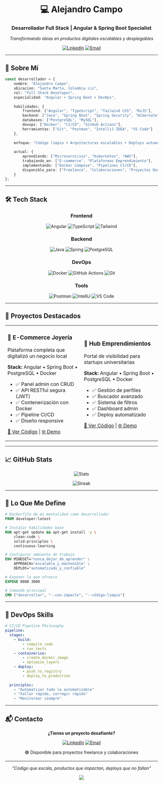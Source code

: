 <div align="center">

# 💻 Alejandro Campo

### Desarrollador Full Stack | Angular & Spring Boot Specialist

*Transformando ideas en productos digitales escalables y desplegables*

[![LinkedIn](https://img.shields.io/badge/-LinkedIn-0077B5?style=flat-square&logo=linkedin&logoColor=white)](tu-linkedin)
[![Email](https://img.shields.io/badge/-Email-D14836?style=flat-square&logo=gmail&logoColor=white)](mailto:tu-email)

</div>

---

## 🚀 Sobre Mí
```typescript
const desarrollador = {
    nombre: "Alejandro Campo",
    ubicacion: "Santa Marta, Colombia 🇨🇴",
    rol: "Full Stack Developer",
    especialidad: "Angular + Spring Boot + DevOps",
    
    habilidades: {
        frontend: ["Angular", "TypeScript", "Tailwind CSS", "RxJS"],
        backend: ["Java", "Spring Boot", "Spring Security", "Hibernate"],
        databases: ["PostgreSQL", "MySQL"],
        devops: ["Docker", "CI/CD", "GitHub Actions"],
        herramientas: ["Git", "Postman", "IntelliJ IDEA", "VS Code"]
    },
    
    enfoque: "Código limpio + Arquitecturas escalables + Deploys automatizados",
    
    actual: {
        aprendiendo: ["Microservicios", "Kubernetes", "AWS"],
        trabajando_en: ["E-commerce", "Plataformas Emprendimiento"],
        implementando: ["Docker Compose", "Pipelines CI/CD"],
        disponible_para: ["Freelance", "Colaboraciones", "Proyectos Desafiantes"]
    }
};
```

---

## 🛠️ Tech Stack

<div align="center">

### Frontend
![Angular](https://img.shields.io/badge/-Angular-DD0031?style=flat-square&logo=angular&logoColor=white)
![TypeScript](https://img.shields.io/badge/-TypeScript-3178C6?style=flat-square&logo=typescript&logoColor=white)
![Tailwind](https://img.shields.io/badge/-Tailwind_CSS-38B2AC?style=flat-square&logo=tailwind-css&logoColor=white)

### Backend
![Java](https://img.shields.io/badge/-Java-007396?style=flat-square&logo=java&logoColor=white)
![Spring](https://img.shields.io/badge/-Spring_Boot-6DB33F?style=flat-square&logo=spring&logoColor=white)
![PostgreSQL](https://img.shields.io/badge/-PostgreSQL-336791?style=flat-square&logo=postgresql&logoColor=white)

### DevOps
![Docker](https://img.shields.io/badge/-Docker-2496ED?style=flat-square&logo=docker&logoColor=white)
![GitHub Actions](https://img.shields.io/badge/-GitHub_Actions-2088FF?style=flat-square&logo=github-actions&logoColor=white)
![Git](https://img.shields.io/badge/-Git-F05032?style=flat-square&logo=git&logoColor=white)

### Tools
![Postman](https://img.shields.io/badge/-Postman-FF6C37?style=flat-square&logo=postman&logoColor=white)
![IntelliJ](https://img.shields.io/badge/-IntelliJ-000000?style=flat-square&logo=intellij-idea&logoColor=white)
![VS Code](https://img.shields.io/badge/-VS_Code-007ACC?style=flat-square&logo=visual-studio-code&logoColor=white)

</div>

---

## 💼 Proyectos Destacados

<table>
<tr>
<td width="50%">

### 💎 E-Commerce Joyería
Plataforma completa que digitalizó un negocio local

**Stack:** Angular • Spring Boot • PostgreSQL • Docker

- ✅ Panel admin con CRUD
- ✅ API RESTful segura (JWT)
- ✅ Contenerización con Docker
- ✅ Pipeline CI/CD
- ✅ Diseño responsive

[🔗 Ver Código](#) | [🌐 Demo](#)

</td>
<td width="50%">

### 🚀 Hub Emprendimientos
Portal de visibilidad para startups universitarias

**Stack:** Angular • Spring Boot • PostgreSQL • Docker

- ✅ Gestión de perfiles
- ✅ Buscador avanzado
- ✅ Sistema de filtros
- ✅ Dashboard admin
- ✅ Deploy automatizado

[🔗 Ver Código](#) | [🌐 Demo](#)

</td>
</tr>
</table>

---

## 📈 GitHub Stats

<div align="center">

![Stats](https://github-readme-stats.vercel.app/api?username=tu-usuario&show_icons=true&theme=radical&hide_border=true)

![Streak](https://github-readme-streak-stats.herokuapp.com/?user=tu-usuario&theme=radical&hide_border=true)

</div>

---

## 🎯 Lo Que Me Define
```dockerfile
# Dockerfile de mi mentalidad como desarrollador
FROM developer:latest

# Instalar habilidades base
RUN apt-get update && apt-get install -y \
    clean-code \
    solid-principles \
    continuous-learning

# Configurar ambiente de trabajo
ENV MINDSET="nunca_dejar_de_aprender" \
    APPROACH="escalable_y_mantenible" \
    DEPLOY="automatizado_y_confiable"

# Exponer lo que ofrezco
EXPOSE 8080 3000

# Comando principal
CMD ["desarrollar", "--con-impacto", "--código-limpio"]
```

---

## 🔧 DevOps Skills
```yaml
# CI/CD Pipeline Philosophy
pipeline:
  stages:
    - build:
        - compile_code
        - run_tests
    - containerize:
        - create_docker_image
        - optimize_layers
    - deploy:
        - push_to_registry
        - deploy_to_production
  
  principles:
    - "Automatizar todo lo automatizable"
    - "Fallar rápido, corregir rápido"
    - "Monitorear siempre"
```

---

## 📬 Contacto

<div align="center">

**¿Tienes un proyecto desafiante?**

[![LinkedIn](https://img.shields.io/badge/LinkedIn-Conectemos-0077B5?style=for-the-badge&logo=linkedin)](tu-linkedin)
[![Email](https://img.shields.io/badge/Email-Escríbeme-D14836?style=for-the-badge&logo=gmail)](mailto:tu-email)

🟢 Disponible para proyectos freelance y colaboraciones

---

*"Código que escala, productos que impactan, deploys que no fallan"*

![](https://komarev.com/ghpvc/?username=tu-usuario&style=flat-square&color=blue)

</div>
